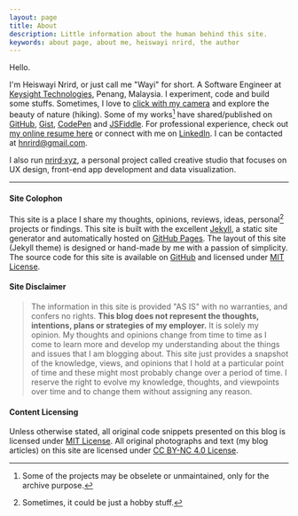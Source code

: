 ```yaml
---
layout: page
title: About
description: Little information about the human behind this site.
keywords: about page, about me, heiswayi nrird, the author
---
```


Hello.

I'm Heiswayi Nrird, or just call me "Wayi" for short. A Software Engineer at [Keysight Technologies](https://www.keysight.com), Penang, Malaysia. I experiment, code and build some stuffs. Sometimes, I love to [click with my camera](https://heiswayi.github.io/my-photography/) and explore the beauty of nature (hiking). Some of my works[^1] have shared/published on [GitHub](http://github.com/heiswayi), [Gist](http://heiswayi.github.io/my-gists/), [CodePen](http://codepen.io/heiswayi/) and [JSFiddle](http://jsfiddle.net/user/heiswayi/). For professional experience, check out [my online resume here](https://heiswayi.github.io/resume/) or connect with me on [LinkedIn](https://my.linkedin.com/in/nrird). I can be contacted at [hnrird@gmail.com](mailto:hnrird@gmail.com).

I also run [nrird·xyz](http://nrird.xyz), a personal project called creative studio that focuses on UX design, front-end app development and data visualization.

---

#### Site Colophon

This site is a place I share my thoughts, opinions, reviews, ideas, personal[^2] projects or findings. This site is built with the excellent [Jekyll](http://jekyllrb.com), a static site generator and automatically hosted on [GitHub Pages](https://pages.github.com/). The layout of this site (Jekyll theme) is designed or hand-made by me with a passion of simplicity. The source code for this site is available on [GitHub](http://github.com/heiswayi/heiswayi.github.io) and licensed under [MIT License](http://heiswayi.github.io/mit-license).

#### Site Disclaimer

> The information in this site is provided "AS IS" with no warranties, and confers no rights. **This blog does not represent the thoughts, intentions, plans or strategies of my employer.** It is solely my opinion. My thoughts and opinions change from time to time as I come to learn more and develop my understanding about the things and issues that I am blogging about. This site just provides a snapshot of the knowledge, views, and opinions that I hold at a particular point of time and these might most probably change over a period of time. I reserve the right to evolve my knowledge, thoughts, and viewpoints over time and to change them without assigning any reason.

#### Content Licensing

Unless otherwise stated, all original code snippets presented on this blog is licensed under [MIT License](http://heiswayi.github.io/mit-license). All original photographs and text (my blog articles) on this site are licensed under [CC BY-NC 4.0 License](https://creativecommons.org/licenses/by-nc/4.0/).

[^1]: Some of the projects may be obselete or unmaintained, only for the archive purpose.
[^2]: Sometimes, it could be just a hobby stuff.
